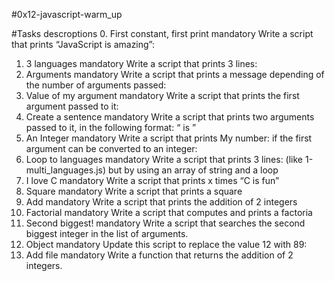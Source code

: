 #0x12-javascript-warm_up

#Tasks descroptions
0. First constant, first print
mandatory
Write a script that prints “JavaScript is amazing”:
1. 3 languages
mandatory
Write a script that prints 3 lines:
2. Arguments
mandatory
Write a script that prints a message depending of the number of arguments passed:
3. Value of my argument
mandatory
Write a script that prints the first argument passed to it:
4. Create a sentence
mandatory
Write a script that prints two arguments passed to it, in the following format: “ is ”
5. An Integer
mandatory
Write a script that prints My number: <first argument converted in integer> if the first argument can be converted to an integer:
6. Loop to languages
mandatory
Write a script that prints 3 lines: (like 1-multi_languages.js) but by using an array of string and a loop
7. I love C
mandatory
Write a script that prints x times “C is fun”
8. Square
mandatory
Write a script that prints a square
9. Add
mandatory
Write a script that prints the addition of 2 integers
10. Factorial
mandatory
Write a script that computes and prints a factoria
11. Second biggest!
mandatory
Write a script that searches the second biggest integer in the list of arguments.
12. Object
mandatory
Update this script to replace the value 12 with 89:
13. Add file
mandatory
Write a function that returns the addition of 2 integers.
